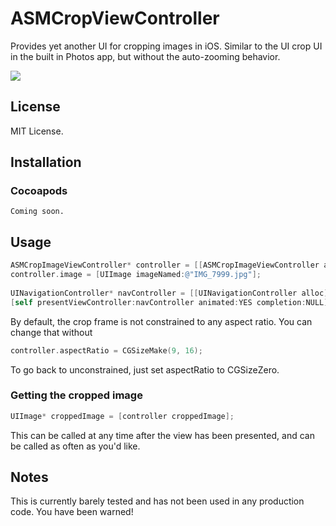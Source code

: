 ASMCropViewController
=====================

Provides yet another UI for cropping images in iOS. Similar to the UI crop UI in the built in Photos app, but without the auto-zooming behavior.

<img src="https://raw.github.com/amolloy/ASMCropViewController/master/Screenshots/ScreenshotForReadme.png">

## License

MIT License.

## Installation

### Cocoapods 
`Coming soon.`

## Usage

```objective-c
ASMCropImageViewController* controller = [[ASMCropImageViewController alloc] init];
controller.image = [UIImage imageNamed:@"IMG_7999.jpg"];
	
UINavigationController* navController = [[UINavigationController alloc] initWithRootViewController:controller];
[self presentViewController:navController animated:YES completion:NULL];
```

By default, the crop frame is not constrained to any aspect ratio. You can change that without

```objective-c
controller.aspectRatio = CGSizeMake(9, 16);
```

To go back to unconstrained, just set aspectRatio to CGSizeZero.

### Getting the cropped image

```objective-c
UIImage* croppedImage = [controller croppedImage];
```

This can be called at any time after the view has been presented, and can be called as often as you'd like.

## Notes

This is currently barely tested and has not been used in any production code. You have been warned!

